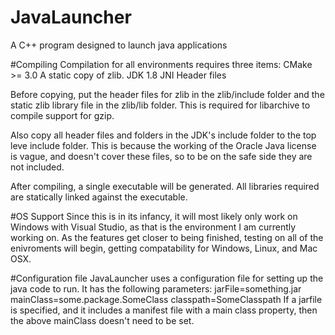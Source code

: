 # JavaLauncher
A C++ program designed to launch java applications

#Compiling
Compilation for all environments requires three items:
CMake >= 3.0
A static copy of zlib.
JDK 1.8 JNI Header files

Before copying, put the header files for zlib in the zlib/include
folder and the static zlib library file in the zlib/lib folder. This
is required for libarchive to compile support for gzip.

Also copy all header files and folders in the JDK's include folder to
the top leve include folder. This is because the working of the Oracle
Java license is vague, and doesn't cover these files, so to be on the
safe side they are not included.

After compiling, a single executable will be generated. All libraries
required are statically linked against the executable.

#OS Support
Since this is in its infancy, it will most likely only work on Windows
with Visual Studio, as that is the environment I am currently working
on. As the features get closer to being finished, testing on all of
the enivroments will begin, getting compatability for Windows, Linux,
and Mac OSX.

#Configuration file
JavaLauncher uses a configuration file for setting up the java code to
run. It has the following parameters:
jarFile=something.jar
mainClass=some.package.SomeClass
classpath=SomeClasspath
If a jarfile is specified, and it includes a manifest file with a
main class property, then the above mainClass doesn't need to be set.